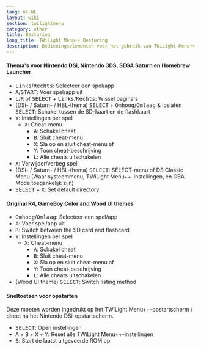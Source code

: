 ```yaml
---
lang: nl-NL
layout: wiki
section: twilightmenu
category: other
title: Besturing
long_title: TWiLight Menu++ Besturing
description: Bedieningselementen voor het gebruik van TWiLight Menu++
---
```


#### Thema's voor Nintendo DSi, Nintendo 3DS, SEGA Saturn en Homebrew Launcher
- <kbd>Links</kbd>/<kbd>Rechts</kbd>: Selecteer een spel/app
- <kbd class="face">A</kbd>/<kbd>START</kbd>: Voer spel/app uit
- <kbd class="l">L</kbd>/<kbd class="r">R</kbd> of <kbd>SELECT</kbd> + <kbd>Links</kbd>/<kbd>Rechts</kbd>: Wissel pagina's
- (DSi- / Saturn- / HBL-thema) <kbd>SELECT</kbd> + <kbd>Omhoog</kbd>/<kbd>Omlaag</kbd> & loslaten <kbd>SELECT</kbd>: Schakel tussen de SD-kaart en de flashkaart
- <kbd class="face">Y</kbd>: Instellingen per spel
    - <kbd class="face">X</kbd>: Cheat-menu
        - <kbd class="face">A</kbd>: Schakel cheat
        - <kbd class="face">B</kbd>: Sluit cheat-menu
        - <kbd class="face">X</kbd>: Sla op en sluit cheat-menu af
        - <kbd class="face">Y</kbd>: Toon cheat-beschrijving
        - <kbd class="l">L</kbd>: Alle cheats uitschakelen
- <kbd class="face">X</kbd>: Verwijder/verbeg spel
- (DSi- / Saturn- / HBL-thema) <kbd>SELECT</kbd>: SELECT-menu of DS Classic Menu (Waar systeemmenu, TWiLight Menu++-instellingen, en GBA Mode toegankelijk zijn)
- <kbd>SELECT</kbd> + <kbd class="face">X</kbd>: Set default directory

#### Original R4, GameBoy Color and Wood UI themes
- <kbd>Omhoog</kbd>/<kbd>Omlaag</kbd>: Selecteer een spel/app
- <kbd class="face">A</kbd>: Voer spel/app uit
- <kbd class="r">R</kbd>: Switch between the SD card and flashcard
- <kbd class="face">Y</kbd>: Instellingen per spel
    - <kbd class="face">X</kbd>: Cheat-menu
        - <kbd class="face">A</kbd>: Schakel cheat
        - <kbd class="face">B</kbd>: Sluit cheat-menu
        - <kbd class="face">X</kbd>: Sla op en sluit cheat-menu af
        - <kbd class="face">Y</kbd>: Toon cheat-beschrijving
        - <kbd class="l">L</kbd>: Alle cheats uitschakelen
- (Wood UI theme) <kbd>SELECT</kbd>: Switch listing method

#### Sneltoetsen voor opstarten
Deze moeten worden ingedrukt op het TWiLight Menu++-opstartscherm / direct na het Nintendo DSi-opstartscherm.

- <kbd>SELECT</kbd>: Open instellingen
- <kbd class="face">A</kbd> + <kbd class="face">B</kbd> + <kbd class="face">X</kbd> + <kbd class="face">Y</kbd>: Reset alle TWiLight Menu++-instellingen
- <kbd class="face">B</kbd>: Start de laatst uitgevoerde ROM op
